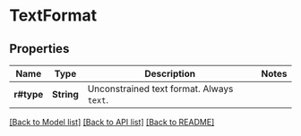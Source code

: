 # TextFormat

## Properties

Name | Type | Description | Notes
------------ | ------------- | ------------- | -------------
**r#type** | **String** | Unconstrained text format. Always `text`. | 

[[Back to Model list]](../README.md#documentation-for-models) [[Back to API list]](../README.md#documentation-for-api-endpoints) [[Back to README]](../README.md)


